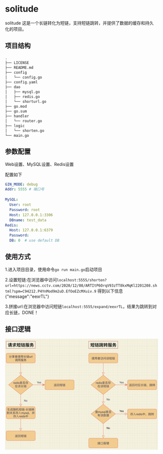 # solitude
solitude 这是一个长链转化为短链，支持短链跳转，并提供了数据的缓存和持久化的项目。


## 项目结构
```
.
├── LICENSE
├── README.md
├── config
│   └── config.go
├── config.yaml
├── dao
│   ├── mysql.go
│   ├── redis.go
│   └── shorturl.go
├── go.mod
├── go.sum
├── handler
│   └── router.go
├── logic
│   └── shorten.go
└── main.go
```

## 参数配置
Web设置、MySQL设置、Redis设置

配置如下
```yaml
GIN_MODE: debug
Addr: 5555 # 端口号

MySQL:
  User: root
  Password: root
  Host: 127.0.0.1:3306
  DBname: test_data
Redis:
  Host: 127.0.0.1:6379
  Password:
  DB: 0  # use default DB
```

## 使用方式
1.进入项目目录，使用命令`go run main.go`启动项目

2.设置短链:在浏览器中访问`localhost:5555/shorten?url=https://news.cctv.com/2020/12/08/ARTItP6OrqV93zTT8kxMqKl2201208.shtml?spm=C94212.P4YnMod9m2uD.EfOoEZcMXuiv.9`
得到以下信息{"message":"eexrTL"}

3.拼接url:在浏览器中访问短链`localhost:5555/expand/eexrTL`，结果为跳转到对应长链，DONE！

## 接口逻辑
![image](image.png)
